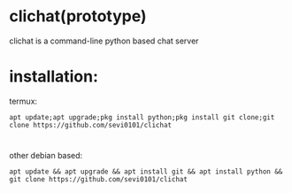 # clichat(prototype)
clichat is a command-line python based chat server

# installation:

termux:
```
apt update;apt upgrade;pkg install python;pkg install git clone;git clone https://github.com/sevi0101/clichat
```
#
other debian based:
```
apt update && apt upgrade && apt install git && apt install python && git clone https://github.com/sevi0101/clichat
```
